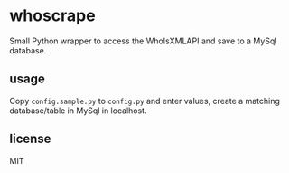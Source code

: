 # whoscrape

Small Python wrapper to access the WhoIsXMLAPI and save to a MySql database.

## usage

Copy `config.sample.py` to `config.py` and enter values, create a matching database/table in MySql in localhost.

## license

MIT
